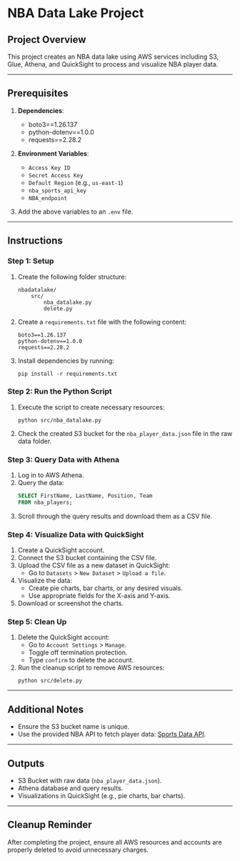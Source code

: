  # NBA Data Lake Project

## Project Overview
This project creates an NBA data lake using AWS services including S3, Glue, Athena, and QuickSight to process and visualize NBA player data.

---

## Prerequisites

1. **Dependencies**:
    - boto3==1.26.137
    - python-dotenv==1.0.0
    - requests==2.28.2

2. **Environment Variables**:
    - `Access Key ID`
    - `Secret Access Key`
    - `Default Region` (e.g., `us-east-1`)
    - `nba_sports_api_key`
    - `NBA_endpoint`

3. Add the above variables to an `.env` file.

---

## Instructions

### Step 1: Setup

1. Create the following folder structure:
   ```
   nbadatalake/
       src/
           nba_datalake.py
           delete.py
   ```

2. Create a `requirements.txt` file with the following content:
   ```
   boto3==1.26.137
   python-dotenv==1.0.0
   requests==2.28.2
   ```

3. Install dependencies by running:
   ```
   pip install -r requirements.txt
   ```

### Step 2: Run the Python Script

1. Execute the script to create necessary resources:
   ```
   python src/nba_datalake.py
   ```
2. Check the created S3 bucket for the `nba_player_data.json` file in the raw data folder.

### Step 3: Query Data with Athena

1. Log in to AWS Athena.
2. Query the data:
   ```sql
   SELECT FirstName, LastName, Position, Team
   FROM nba_players;
   ```
3. Scroll through the query results and download them as a CSV file.

### Step 4: Visualize Data with QuickSight

1. Create a QuickSight account.
2. Connect the S3 bucket containing the CSV file.
3. Upload the CSV file as a new dataset in QuickSight:
   - Go to `Datasets` > `New Dataset` > `Upload a file`.
4. Visualize the data:
   - Create pie charts, bar charts, or any desired visuals.
   - Use appropriate fields for the X-axis and Y-axis.
5. Download or screenshot the charts.

### Step 5: Clean Up

1. Delete the QuickSight account:
   - Go to `Account Settings` > `Manage`.
   - Toggle off termination protection.
   - Type `confirm` to delete the account.
2. Run the cleanup script to remove AWS resources:
   ```
   python src/delete.py
   ```

---

## Additional Notes

- Ensure the S3 bucket name is unique.
- Use the provided NBA API to fetch player data: [Sports Data API](https://sportsdata.io/members/subscriptions).

---

## Outputs

- S3 Bucket with raw data (`nba_player_data.json`).
- Athena database and query results.
- Visualizations in QuickSight (e.g., pie charts, bar charts).

---

## Cleanup Reminder

After completing the project, ensure all AWS resources and accounts are properly deleted to avoid unnecessary charges.


